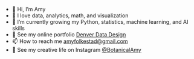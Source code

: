 - 👋 Hi, I’m Amy
- 💞️ I love data, analytics, math, and visualization
- 🌱 I’m currently growing my Python, statistics, machine learning, and AI skills
- 💼 See my online portfolio [Denver Data Design](https://denverdatadesign.com/)
- 📫 How to reach me amyfolkestad@gmail.com
- 🎨 See my creative life on Instagram [@BotanicalAmy](https://www.instagram.com/botanicalamy/)
<!---
BotanicalAmy/BotanicalAmy is a ✨ special ✨ repository because its `README.md` (this file) appears on your GitHub profile.
You can click the Preview link to take a look at your changes.
--->
